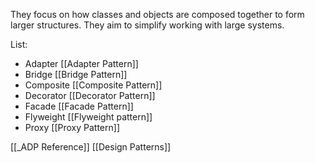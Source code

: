 They focus on how classes and objects are composed together to form larger structures. They aim to simplify working with large systems.

List:
- Adapter [[Adapter Pattern]]
- Bridge [[Bridge Pattern]]
- Composite [[Composite Pattern]]
- Decorator [[Decorator Pattern]]
- Facade [[Facade Pattern]]
- Flyweight [[Flyweight pattern]]
- Proxy [[Proxy Pattern]]

[[_ADP Reference]]
[[Design Patterns]]